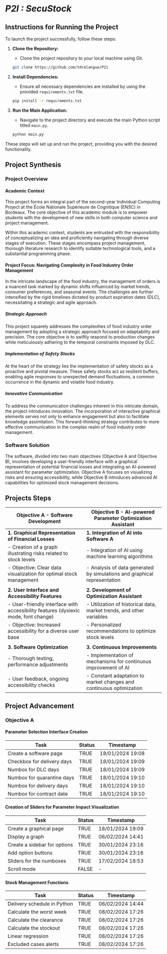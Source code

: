 # ***P2I : SecuStock***

## **Instructions for Running the Project**

To launch the project successfully, follow these steps:

1. **Clone the Repository:**
   - Clone the project repository to your local machine using Git.
   ```bash
   git clone https://github.com/tdrelangue/P2i
   ```

2. **Install Dependencies:**
   - Ensure all necessary dependencies are installed by using the provided `requirements.txt` file.
   ```bash
   pip install -r requirements.txt
   ```

3. **Run the Main Application:**
   - Navigate to the project directory and execute the main Python script titled `main.py`.
   ```bash
   python main.py
   ```

These steps will set up and run the project, providing you with the desired functionality.

## **Project Synthesis**

### **Project Overview**

#### **Academic Context**

This project forms an integral part of the second-year Individual Computing Project at the École Nationale Supérieure de Cognitique (ENSC) in Bordeaux. The core objective of this academic module is to empower students with the development of new skills in both computer science and project management.

Within this academic context, students are entrusted with the responsibility of conceptualizing an idea and proficiently navigating through diverse stages of execution. These stages encompass project management, thorough literature research to identify suitable technological tools, and a substantial programming phase.

#### **Project Focus: Navigating Complexity in Food Industry Order Management**

In the intricate landscape of the food industry, the management of orders is a nuanced task marked by dynamic shifts influenced by market trends, consumer preferences, and seasonal events. The challenges are further intensified by the rigid timelines dictated by product expiration dates (DLC), necessitating a strategic and agile approach.

##### **Strategic Approach**

This project squarely addresses the complexities of food industry order management by adopting a strategic approach focused on adaptability and precision. The core objective is to swiftly respond to production changes while meticulously adhering to the temporal constraints imposed by DLC.

##### **Implementation of Safety Stocks**

At the heart of the strategy lies the implementation of safety stocks as a proactive and pivotal measure. These safety stocks act as resilient buffers, enabling agile responses to unexpected demand fluctuations, a common occurrence in the dynamic and volatile food industry.

##### **Innovative Communication**

To address the communication challenges inherent in this intricate domain, the project introduces innovation. The incorporation of interactive graphical elements serves not only to enhance engagement but also to facilitate knowledge assimilation. This forward-thinking strategy contributes to more effective communication in the complex realm of food industry order management.

### **Software Solution**

The software, divided into two main objectives (Objective A and Objective B), involves developing a user-friendly interface with a graphical representation of potential financial losses and integrating an AI-powered assistant for parameter optimization. Objective A focuses on visualizing risks and ensuring accessibility, while Objective B introduces advanced AI capabilities for optimized stock management decisions.

## **Projects Steps**

| **Objective A - Software Development**                                  | **Objective B - AI-powered Parameter Optimization Assistant**               |
|------------------------------------------------------------------------|---------------------------------------------------------------------------|
| **1. Graphical Representation of Financial Losses**                    | **1. Integration of AI into Software A**                                   |
| - Creation of a graph illustrating risks related to stock levels       | - Integration of AI using machine learning algorithms                      |
| - Objective: Clear data visualization for optimal stock management      | - Analysis of data generated by simulations and graphical representation   |
|                                                                         |                                                                           |
| **2. User Interface and Accessibility Features**                       | **2. Development of Optimization Assistant**                               |
| - User-friendly interface with accessibility features (dyslexic mode, font change) | - Utilization of historical data, market trends, and other variables       |
| - Objective: Increased accessibility for a diverse user base            | - Personalized recommendations to optimize stock levels                   |
|                                                                         |                                                                           |
| **3. Software Optimization**                                           | **3. Continuous Improvements**                                            |
| - Thorough testing, performance adjustments                             | - Implementation of mechanisms for continuous improvement of AI           |
| - User feedback, ongoing accessibility checks                           | - Constant adaptation to market changes and continuous optimization       |

## **Project Advancement**

### **Objective A**

#### **Parameter Selection Interface Creation**

| Task                                      | Status | Timestamp           |
|-------------------------------------------|--------|----------------------|
| Create a software page                    | TRUE   | 18/01/2024 19:08     |
| Checkbox for delivery days                 | TRUE   | 18/01/2024 19:09     |
| Numbox for DLC days                        | TRUE   | 18/01/2024 19:09     |
| Numbox for quarantine days                 | TRUE   | 18/01/2024 19:10     |
| Numbox for delivery days                   | TRUE   | 18/01/2024 19:10     |
| Numbox for contract date                   | TRUE   | 18/01/2024 19:10     |

#### **Creation of Sliders for Parameter Impact Visualization**

| Task                                       | Status | Timestamp           |
|--------------------------------------------|--------|----------------------|
| Create a graphical page                    | TRUE   | 18/01/2024 19:09     |
| Display a graph                            | TRUE   | 06/02/2024 14:41     |
| Create a sidebar for options               | TRUE   | 30/01/2024 23:16     |
| Add option buttons                         | TRUE   | 30/01/2024 23:16     |
| Sliders for the numboxes                   | TRUE   | 17/02/2024 18:53     |
| Scroll mode                                | FALSE  | -                    |

#### **Stock Management Functions**

| Task                                    | Status | Timestamp           |
|-----------------------------------------|--------|----------------------|
| Delivery schedule in Python              | TRUE   | 06/02/2024 14:44     |
| Calculate the worst week                | TRUE   | 08/02/2024 17:26     |
| Calculate the clearance                 | TRUE   | 08/02/2024 17:26     |
| Calculate the stockout                  | TRUE   | 08/02/2024 17:26     |
| Linear regression                       | TRUE   | 08/02/2024 17:26     |
| Excluded cases alerts                   | TRUE   | 08/02/2024 17:26     |